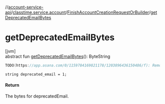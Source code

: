 //[account-service-api](../../../index.md)/[classtime.service.account](../index.md)/[FinishAccountCreationRequestOrBuilder](index.md)/[getDeprecatedEmailBytes](get-deprecated-email-bytes.md)

# getDeprecatedEmailBytes

[jvm]\
abstract fun [getDeprecatedEmailBytes](get-deprecated-email-bytes.md)(): ByteString

```kotlin
TODO(https://app.asana.com/0/1159784169821178/1203896436150486/f): Remove following fields after next micro-server release

```
`string deprecated_email = 1;`

#### Return

The bytes for deprecatedEmail.
